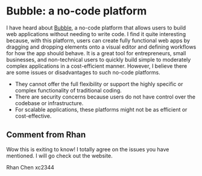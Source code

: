 # Bubble: a no-code platform
I have heard about [Bubble](https://bubble.io/), a no-code platform that allows users to build web applications without needing to write code. I find it quite interesting because, with this platform, users can create fully functional web apps by dragging and dropping elements onto a visual editor and defining workflows for how the app should behave. It is a great tool for entrepreneurs, small businesses, and non-technical users to quickly build simple to moderately complex applications in a cost-efficient manner. 
However, I believe there are some issues or disadvantages to such no-code platforms. 
- They cannot offer the full flexibility or support the highly specific or complex functionality of traditional coding. 
- There are security concerns because users do not have control over the codebase or infrastructure. 
- For scalable applications, these platforms might not be as efficient or cost-effective.



## Comment from Rhan
Wow this is exiting to know! I totally agree on the issues you have mentioned. I will go check out the website.

Rhan Chen
xc2344